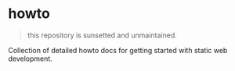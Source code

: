 # howto

> this repository is sunsetted and unmaintained.

Collection of detailed howto docs for getting started with static web development.
